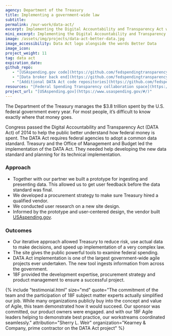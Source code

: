 ```yaml
---
agency: Department of the Treasury
title: Implementing a government-wide law
subtitle: 
permalink: /our-work/data-act/
excerpt: Implementing the Digital Accountability and Transparency Act with one of the largest government-wide agile projects ever undertaken.
mini_excerpt: Implementing the Digital Accountability and Transparency Act with the Department of the Treasury.
image: /assets/img/projects/data-act-better-data.jpg
image_accessibility: Data Act logo alongside the words Better Data
image_icon:
project_weight: 11
tag: data act
expiration_date:
github_repo:
   - "[USAspending.gov code](https://github.com/fedspendingtransparency/usaspending-website)"
   - "[Data broker back end](https://github.com/fedspendingtransparency/data-act-broker-backend)"
   - "[Additional DATA Act code repositories](https://github.com/fedspendingtransparency)"
resources: "[Federal Spending Transparency collaboration space](https://pages.18f.gov/fedspendingtransparency.github.io/index.html)"
project_url: "[USAspending.gov](https://www.usaspending.gov/#/)"
---
```


The Department of the Treasury manages the $3.8 trillion spent by the U.S. federal government every year. For most people, it’s difficult to know exactly where that money goes.

Congress passed the Digital Accountability and Transparency Act (DATA Act) of 2014 to help the public better understand how federal money is spent. The DATA Act requires federal agencies to adopt a common data standard. Treasury and the Office of Management and Budget led the implementation of the DATA Act. They needed help developing the new data standard and planning for its technical implementation.

### Approach
* Together with our partner we built a prototype for ingesting and presenting data. This allowed us to get user feedback before the data standard was final. 
* We developed a procurement strategy to make sure Treasury hired a qualified vendor.
* We conducted user research on a new site design.
* Informed by the prototype and user-centered design, the vendor built [USAspending.gov](https://www.usaspending.gov/).

### Outcomes

* Our iterative approach allowed Treasury to reduce risk, use actual data to make decisions, and speed up implementation of a very complex law.
* The site gives the public powerful tools to examine federal spending. 
* DATA Act implementation is one of the largest government-wide agile projects ever undertaken. The new tool ingests information from across the government.
* 18F provided the development expertise, procurement strategy and product management to ensure a successful project.

<!-- -->
{% include "testimonial.html"
  size="md"
  quote="The commitment of the team and the participation of 18F subject matter experts actually simplified our job. While many organizations publicly buy into the concept and value of Agile, this team demonstrated how it would succeed. Our sponsor was committed, our product owners were engaged. and with our 18F Agile leaders helping to demonstrate best practice, our workstreams coordinated seamlessly."
  attribution="Sherry L. Weir"
  organization="Kearney & Company, prime contractor on the DATA Act project"
%}

